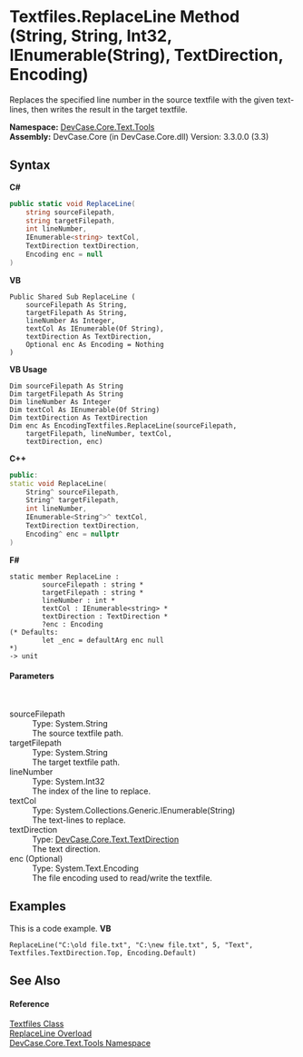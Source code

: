 # Textfiles.ReplaceLine Method (String, String, Int32, IEnumerable(String), TextDirection, Encoding)
 

Replaces the specified line number in the source textfile with the given text-lines, then writes the result in the target textfile.

**Namespace:**&nbsp;<a href="N_DevCase_Core_Text_Tools">DevCase.Core.Text.Tools</a><br />**Assembly:**&nbsp;DevCase.Core (in DevCase.Core.dll) Version: 3.3.0.0 (3.3)

## Syntax

**C#**<br />
``` C#
public static void ReplaceLine(
	string sourceFilepath,
	string targetFilepath,
	int lineNumber,
	IEnumerable<string> textCol,
	TextDirection textDirection,
	Encoding enc = null
)
```

**VB**<br />
``` VB
Public Shared Sub ReplaceLine ( 
	sourceFilepath As String,
	targetFilepath As String,
	lineNumber As Integer,
	textCol As IEnumerable(Of String),
	textDirection As TextDirection,
	Optional enc As Encoding = Nothing
)
```

**VB Usage**<br />
``` VB Usage
Dim sourceFilepath As String
Dim targetFilepath As String
Dim lineNumber As Integer
Dim textCol As IEnumerable(Of String)
Dim textDirection As TextDirection
Dim enc As EncodingTextfiles.ReplaceLine(sourceFilepath, 
	targetFilepath, lineNumber, textCol, 
	textDirection, enc)
```

**C++**<br />
``` C++
public:
static void ReplaceLine(
	String^ sourceFilepath, 
	String^ targetFilepath, 
	int lineNumber, 
	IEnumerable<String^>^ textCol, 
	TextDirection textDirection, 
	Encoding^ enc = nullptr
)
```

**F#**<br />
``` F#
static member ReplaceLine : 
        sourceFilepath : string * 
        targetFilepath : string * 
        lineNumber : int * 
        textCol : IEnumerable<string> * 
        textDirection : TextDirection * 
        ?enc : Encoding 
(* Defaults:
        let _enc = defaultArg enc null
*)
-> unit 

```


#### Parameters
&nbsp;<dl><dt>sourceFilepath</dt><dd>Type: System.String<br />The source textfile path.</dd><dt>targetFilepath</dt><dd>Type: System.String<br />The target textfile path.</dd><dt>lineNumber</dt><dd>Type: System.Int32<br />The index of the line to replace.</dd><dt>textCol</dt><dd>Type: System.Collections.Generic.IEnumerable(String)<br />The text-lines to replace.</dd><dt>textDirection</dt><dd>Type: <a href="T_DevCase_Core_Text_TextDirection">DevCase.Core.Text.TextDirection</a><br />The text direction.</dd><dt>enc (Optional)</dt><dd>Type: System.Text.Encoding<br />The file encoding used to read/write the textfile.</dd></dl>

## Examples
This is a code example. 
**VB**<br />
``` VB
ReplaceLine("C:\old file.txt", "C:\new file.txt", 5, "Text", Textfiles.TextDirection.Top, Encoding.Default)
```


## See Also


#### Reference
<a href="T_DevCase_Core_Text_Tools_Textfiles">Textfiles Class</a><br /><a href="Overload_DevCase_Core_Text_Tools_Textfiles_ReplaceLine">ReplaceLine Overload</a><br /><a href="N_DevCase_Core_Text_Tools">DevCase.Core.Text.Tools Namespace</a><br />
